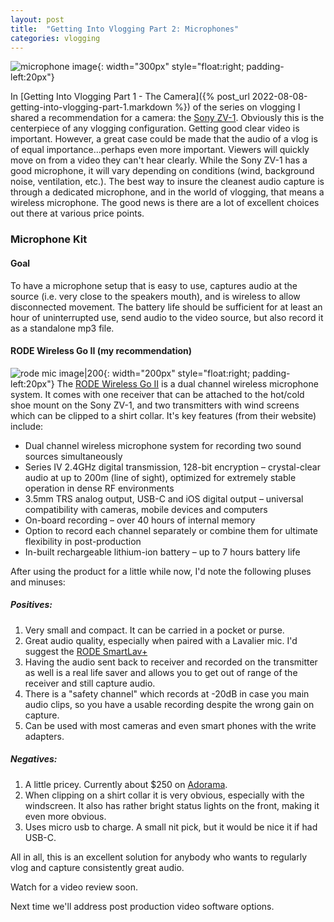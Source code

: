 ```yaml
---
layout: post
title:  "Getting Into Vlogging Part 2: Microphones"
categories: vlogging
---
```


![microphone image](https://edge.rode.com/images/page/88/modules/417/rode-wigo2-insitu%201-interior-youtuber-jan-2021-1000x1000-rgb.jpg){: width="300px" style="float:right; padding-left:20px"}

In [Getting Into Vlogging Part 1 - The Camera]({% post_url 2022-08-08-getting-into-vlogging-part-1.markdown %}) of the series on vlogging I shared a recommendation for a camera: the [Sony ZV-1](https://www.amazon.com/Sony-Content-Creators-Vlogging-Microphone/dp/B08965JV8D). Obviously this is the centerpiece of any vlogging configuration. Getting good clear video is important. However, a great case could be made that the audio of a vlog is of equal importance...perhaps even more important. Viewers will quickly move on from a video they can't hear clearly. While the Sony ZV-1 has a good microphone, it will vary depending on conditions (wind, background noise, ventilation, etc.). The best way to insure the cleanest audio capture is through a dedicated microphone, and in the world of vlogging, that means a wireless microphone. The good news is there are a lot of excellent choices out there at various price points.
### Microphone Kit
#### Goal
To have a microphone setup that is easy to use, captures audio at the source (i.e. very close to the speakers mouth), and is wireless to allow disconnected movement. The battery life should be sufficient for at least an hour of uninterrupted use, send audio to the video source, but also record it as a standalone mp3 file.

#### RODE Wireless Go II (my recommendation)
![rode mic image|200](https://edge.rode.com//images/page/88/modules/415/rode-wigo2-product-front-triple-reciever-transmitter-jan-2021-1000x1000-rgb.jpg){: width="200px" style="float:right; padding-left:20px"}
The [RODE Wireless Go II](https://rode.com/microphones/wireless/wirelessgoii_2) is a dual channel wireless microphone system. It comes with one receiver that can be attached to the hot/cold shoe mount on the Sony ZV-1, and two transmitters with wind screens which can be clipped to a shirt collar. It's key features (from their website) include:
- Dual channel wireless microphone system for recording two sound sources simultaneously   
- Series IV 2.4GHz digital transmission, 128-bit encryption – crystal-clear audio at up to 200m (line of sight), optimized for extremely stable operation in dense RF environments 
- 3.5mm TRS analog output, USB-C and iOS digital output – universal compatibility with cameras, mobile devices and computers
- On-board recording – over 40 hours of internal memory
- Option to record each channel separately or combine them for ultimate flexibility in post-production    
- In-built rechargeable lithium-ion battery – up to 7 hours battery life

After using the product for a little while now, I'd note the following pluses and minuses:
##### Positives:
1. Very small and compact. It can be carried in a pocket or purse.
2. Great audio quality, especially when paired with a Lavalier mic. I'd suggest the [RODE SmartLav+](https://www.amazon.com/gp/product/B00EO4A7L0/ref=ppx_yo_dt_b_asin_title_o02_s00?ie=UTF8&psc=1)
3. Having the audio sent back to receiver and recorded on the transmitter as well is a real life saver and allows you to get out of range of the receiver and still capture audio.
4. There is a "safety channel" which records at -20dB in case you main audio clips, so you have a usable recording despite the wrong gain on capture.
5. Can be used with most cameras and even smart phones with the write adapters.

##### Negatives:
1. A little pricey. Currently about $250 on [Adorama](https://www.adorama.com/rdwigoii.html).
2. When clipping on a shirt collar it is very obvious, especially with the windscreen. It also has rather bright status lights on the front, making it even more obvious.
3. Uses micro usb to charge. A small nit pick, but it would be nice it if had USB-C.

All in all, this is an excellent solution for anybody who wants to regularly vlog and capture consistently great audio.

Watch for a video review soon.

Next time we'll address post production video software options.